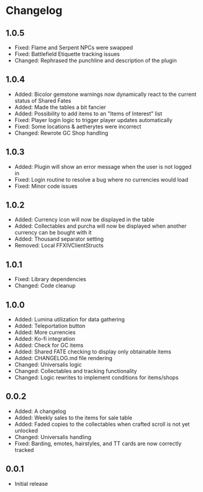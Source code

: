 # Changelog

## 1.0.5
- Fixed: Flame and Serpent NPCs were swapped
- Fixed: Battlefield Etiquette tracking issues
- Changed: Rephrased the punchline and description of the plugin

## 1.0.4
- Added: Bicolor gemstone warnings now dynamically react to the current status of Shared Fates
- Added: Made the tables a bit fancier
- Added: Possibility to add items to an "Items of Interest" list
- Fixed: Player login logic to trigger player updates automatically
- Fixed: Some locations & aetherytes were incorrect
- Changed: Rewrote GC Shop handling

## 1.0.3
- Added: Plugin will show an error message when the user is not logged in
- Fixed: Login routine to resolve a bug where no currencies would load
- Fixed: Minor code issues

## 1.0.2
- Added: Currency icon will now be displayed in the table
- Added: Collectables and purcha will now be displayed when another currency can be bought with it
- Added: Thousand separator setting
- Removed: Local FFXIVClientStructs

## 1.0.1
- Fixed: Library dependencies
- Changed: Code cleanup

## 1.0.0
- Added: Lumina utilization for data gathering
- Added: Teleportation button
- Added: More currencies
- Added: Ko-fi integration
- Added: Check for GC items
- Added: Shared FATE checking to display only obtainable items
- Added: CHANGELOG.md file rendering
- Changed: Universalis logic
- Changed: Collectables and tracking functionality
- Changed: Logic rewrites to implement conditions for items/shops

## 0.0.2
- Added: A changelog
- Added: Weekly sales to the items for sale table
- Added: Faded copies to the collectables when crafted scroll is not yet unlocked
- Changed: Universalis handling
- Fixed: Barding, emotes, hairstyles, and TT cards are now correctly tracked

## 0.0.1
- Initial release